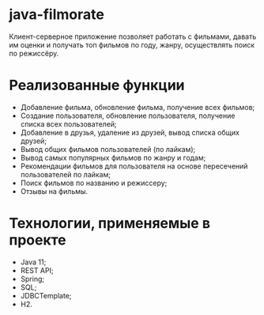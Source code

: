 # java-filmorate

Клиент-серверное приложение позволяет работать с фильмами, давать им оценки и получать топ фильмов по году, жанру, осуществлять поиск по режиссёру.

# Реализованные функции
* Добавление фильма, обновление фильма, получение всех фильмов;
* Создание пользователя, обновление пользователя, получение списка всех пользователей;
* Добавление в друзья, удаление из друзей, вывод списка общих друзей;
* Вывод общих фильмов пользователей (по лайкам);
* Вывод самых популярных фильмов по жанру и годам;
* Рекомендации фильмов для пользователя на основе пересечений пользователей по лайкам;
* Поиск фильмов по названию и режиссеру;
* Отзывы на фильмы.

# Технологии, применяемые в проекте
* Java 11;  
* REST API;  
* Spring;  
* SQL;  
* JDBCTemplate;  
* H2.

